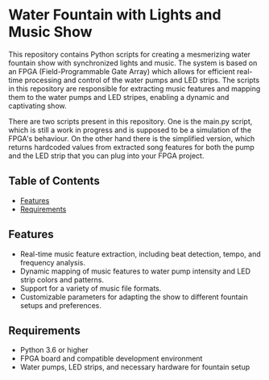 # Water Fountain with Lights and Music Show

This repository contains Python scripts for creating a mesmerizing water fountain show with synchronized lights and music. The system is based on an FPGA (Field-Programmable Gate Array) which allows for efficient real-time processing and control of the water pumps and LED strips. The scripts in this repository are responsible for extracting music features and mapping them to the water pumps and LED stripes, enabling a dynamic and captivating show.

There are two scripts present in this repository. One is the main.py script, which is still a work in progress and is supposed to be a simulation of the FPGA's behaviour. On the other hand there is the simplified version, which returns hardcoded values from extracted song features for both the pump and the LED strip that you can plug into your FPGA project.

## Table of Contents

- [Features](#features)
- [Requirements](#requirements)
## Features

- Real-time music feature extraction, including beat detection, tempo, and frequency analysis.
- Dynamic mapping of music features to water pump intensity and LED strip colors and patterns.
- Support for a variety of music file formats.
- Customizable parameters for adapting the show to different fountain setups and preferences.

## Requirements

- Python 3.6 or higher
- FPGA board and compatible development environment
- Water pumps, LED strips, and necessary hardware for fountain setup


